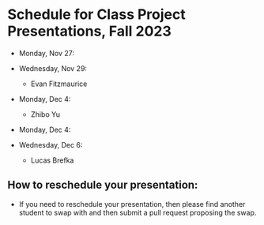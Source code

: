 # Schedule for Class Project Presentations, Fall 2023

- Monday, Nov 27:
  
- Wednesday, Nov 29:
  - Evan Fitzmaurice

- Monday, Dec 4:
  -  Zhibo Yu

- Monday, Dec 4:


- Wednesday, Dec 6:
  - Lucas Brefka

## How to reschedule your presentation:
- If you need to reschedule your presentation, then please find another student to swap with and then submit a pull request proposing the swap.


